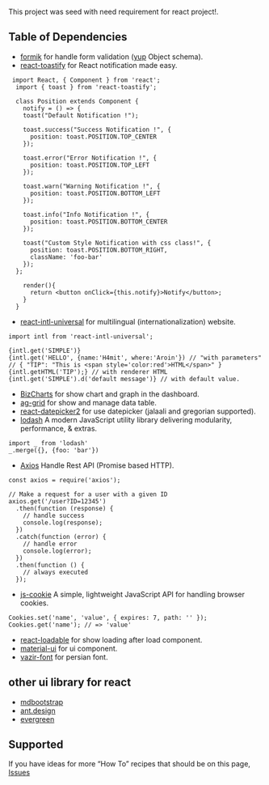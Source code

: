 This project was seed with need requirement for react project!.


## Table of Dependencies

- [formik](https://github.com/jaredpalmer/formik) for handle form validation ([yup](https://github.com/jquense/yup) Object schema).
- [react-toastify](https://github.com/fkhadra/react-toastify) for React notification made easy.
```
 import React, { Component } from 'react';
  import { toast } from 'react-toastify';

  class Position extends Component {
    notify = () => {
    toast("Default Notification !");

    toast.success("Success Notification !", {
      position: toast.POSITION.TOP_CENTER
    });

    toast.error("Error Notification !", {
      position: toast.POSITION.TOP_LEFT
    });
    
    toast.warn("Warning Notification !", {
      position: toast.POSITION.BOTTOM_LEFT
    });

    toast.info("Info Notification !", {
      position: toast.POSITION.BOTTOM_CENTER
    });

    toast("Custom Style Notification with css class!", {
      position: toast.POSITION.BOTTOM_RIGHT,
      className: 'foo-bar'
    });
  };

    render(){
      return <button onClick={this.notify}>Notify</button>;
    }
  }
```
- [react-intl-universal](https://github.com/alibaba/react-intl-universal) for multilingual (internationalization) website.
```
import intl from 'react-intl-universal';

{intl.get('SIMPLE')}
{intl.get('HELLO', {name:'H4mit', where:'Aroin'}) // "with parameters"
// { "TIP": "This is <span style='color:red'>HTML</span>" }
{intl.getHTML('TIP');} // with renderer HTML 
{intl.get('SIMPLE').d('default message')} // with default value.
```
- [BizCharts](https://github.com/alibaba/BizCharts) for show chart and graph in the dashboard.
- [ag-grid](https://www.ag-grid.com/react-getting-started/) for show and manage data table. 
- [react-datepicker2](https://github.com/mberneti/react-datepicker2) for use datepicker (jalaali and gregorian supported).
- [lodash](https://github.com/lodash/lodash) A modern JavaScript utility library delivering modularity, performance, & extras.
```
import _ from 'lodash'
_.merge({}, {foo: 'bar'})
```
- [Axios](https://github.com/axios/axios) Handle Rest API (Promise based HTTP).
```
const axios = require('axios');

// Make a request for a user with a given ID
axios.get('/user?ID=12345')
  .then(function (response) {
    // handle success
    console.log(response);
  })
  .catch(function (error) {
    // handle error
    console.log(error);
  })
  .then(function () {
    // always executed
  });
```
- [js-cookie](https://github.com/js-cookie/js-cookie) A simple, lightweight JavaScript API for handling browser cookies.
```
Cookies.set('name', 'value', { expires: 7, path: '' });
Cookies.get('name'); // => 'value'
```
- [react-loadable](https://github.com/jamiebuilds/react-loadable) for show loading after load component.
- [material-ui](https://material-ui.com) for ui component. 
- [vazir-font](https://github.com/rastikerdar/vazir-font) for persian font.
## other ui library for react 
- [mdbootstrap](https://mdbootstrap.com/react)
- [ant.design](https://ant.design/)
- [evergreen](https://github.com/segmentio/evergreen)


## Supported

If you have ideas for more “How To” recipes that should be on this page, [Issues](https://github.com/h4mit/react-seed/issues) 